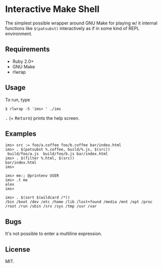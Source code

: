 # Interactive Make Shell

The simplest possible wrapper around GNU Make for playing w/ it
internal functions like `$(patsubst)` interactively as if in some kind
of REPL environment.

## Requirements

* Ruby 2.0+
* GNU Make
* rlwrap

## Usage

To run, type

	$ rlwrap -S 'ims> ' ./ims

<kbd>.</kbd> (+ <kbd>Return</kbd>) prints the help screen.

## Examples

~~~
ims> src := foo/a.coffee foo/b.coffee bar/index.html
ims> . $(patsubst %.coffee, build/%.js, $(src))
 build/foo/a.js  build/foo/b.js bar/index.html
ims> . $(filter %.html, $(src))
bar/index.html
ims>
~~~

~~~
ims> me:; @printenv USER
ims> .t me
alex
ims>
~~~

~~~
ims> . $(sort $(wildcard /*))
/bin /boot /dev /etc /home /lib /lost+found /media /mnt /opt /proc /root /run /sbin /srv /sys /tmp /usr /var
~~~

## Bugs

It's not possible to enter a multiline expression.

## License

MIT.
